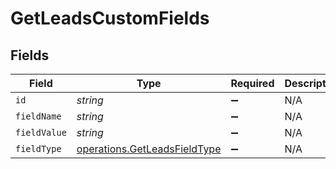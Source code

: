 # GetLeadsCustomFields


## Fields

| Field                                                                        | Type                                                                         | Required                                                                     | Description                                                                  |
| ---------------------------------------------------------------------------- | ---------------------------------------------------------------------------- | ---------------------------------------------------------------------------- | ---------------------------------------------------------------------------- |
| `id`                                                                         | *string*                                                                     | :heavy_minus_sign:                                                           | N/A                                                                          |
| `fieldName`                                                                  | *string*                                                                     | :heavy_minus_sign:                                                           | N/A                                                                          |
| `fieldValue`                                                                 | *string*                                                                     | :heavy_minus_sign:                                                           | N/A                                                                          |
| `fieldType`                                                                  | [operations.GetLeadsFieldType](../../models/operations/getleadsfieldtype.md) | :heavy_minus_sign:                                                           | N/A                                                                          |